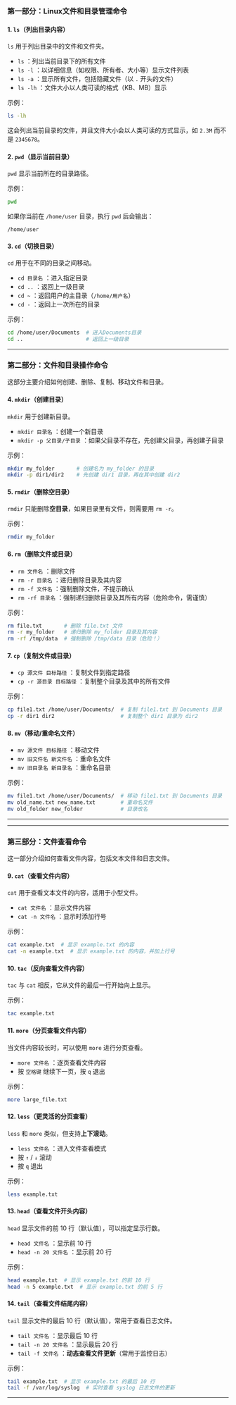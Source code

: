 ### **第一部分：Linux文件和目录管理命令**

#### **1. `ls`（列出目录内容）**
`ls` 用于列出目录中的文件和文件夹。

- `ls` ：列出当前目录下的所有文件
- `ls -l` ：以详细信息（如权限、所有者、大小等）显示文件列表
- `ls -a` ：显示所有文件，包括隐藏文件（以 `.` 开头的文件）
- `ls -lh` ：文件大小以人类可读的格式（KB、MB）显示

示例：
```bash
ls -lh
```
这会列出当前目录的文件，并且文件大小会以人类可读的方式显示，如 `2.3M` 而不是 `2345678`。

#### **2. `pwd`（显示当前目录）**
`pwd` 显示当前所在的目录路径。

示例：
```bash
pwd
```
如果你当前在 `/home/user` 目录，执行 `pwd` 后会输出：
```
/home/user
```

#### **3. `cd`（切换目录）**
`cd` 用于在不同的目录之间移动。

- `cd 目录名` ：进入指定目录
- `cd ..` ：返回上一级目录
- `cd ~` ：返回用户的主目录（`/home/用户名`）
- `cd -` ：返回上一次所在的目录

示例：
```bash
cd /home/user/Documents  # 进入Documents目录
cd ..                    # 返回上一级目录
```

---

### **第二部分：文件和目录操作命令**
这部分主要介绍如何创建、删除、复制、移动文件和目录。

#### **4. `mkdir`（创建目录）**
`mkdir` 用于创建新目录。

- `mkdir 目录名` ：创建一个新目录
- `mkdir -p 父目录/子目录` ：如果父目录不存在，先创建父目录，再创建子目录

示例：
```bash
mkdir my_folder       # 创建名为 my_folder 的目录
mkdir -p dir1/dir2    # 先创建 dir1 目录，再在其中创建 dir2
```

#### **5. `rmdir`（删除空目录）**
`rmdir` 只能删除**空目录**，如果目录里有文件，则需要用 `rm -r`。

示例：
```bash
rmdir my_folder
```

#### **6. `rm`（删除文件或目录）**
- `rm 文件名` ：删除文件
- `rm -r 目录名` ：递归删除目录及其内容
- `rm -f 文件名` ：强制删除文件，不提示确认
- `rm -rf 目录名` ：强制递归删除目录及其所有内容（危险命令，需谨慎）

示例：
```bash
rm file.txt       # 删除 file.txt 文件
rm -r my_folder   # 递归删除 my_folder 目录及其内容
rm -rf /tmp/data  # 强制删除 /tmp/data 目录（危险！）
```

#### **7. `cp`（复制文件或目录）**
- `cp 源文件 目标路径` ：复制文件到指定路径
- `cp -r 源目录 目标路径` ：复制整个目录及其中的所有文件

示例：
```bash
cp file1.txt /home/user/Documents/  # 复制 file1.txt 到 Documents 目录
cp -r dir1 dir2                     # 复制整个 dir1 目录为 dir2
```

#### **8. `mv`（移动/重命名文件）**
- `mv 源文件 目标路径` ：移动文件
- `mv 旧文件名 新文件名` ：重命名文件
- `mv 旧目录名 新目录名` ：重命名目录

示例：
```bash
mv file1.txt /home/user/Documents/  # 移动 file1.txt 到 Documents 目录
mv old_name.txt new_name.txt        # 重命名文件
mv old_folder new_folder            # 目录改名
```

---
---

### **第三部分：文件查看命令**
这一部分介绍如何查看文件内容，包括文本文件和日志文件。

#### **9. `cat`（查看文件内容）**
`cat` 用于查看文本文件的内容，适用于小型文件。

- `cat 文件名` ：显示文件内容
- `cat -n 文件名` ：显示时添加行号

示例：
```bash
cat example.txt  # 显示 example.txt 的内容
cat -n example.txt  # 显示 example.txt 的内容，并加上行号
```

#### **10. `tac`（反向查看文件内容）**
`tac` 与 `cat` 相反，它从文件的最后一行开始向上显示。

示例：
```bash
tac example.txt
```

#### **11. `more`（分页查看文件内容）**
当文件内容较长时，可以使用 `more` 进行分页查看。

- `more 文件名` ：逐页查看文件内容
- 按 `空格键` 继续下一页，按 `q` 退出

示例：
```bash
more large_file.txt
```

#### **12. `less`（更灵活的分页查看）**
`less` 和 `more` 类似，但支持**上下滚动**。

- `less 文件名` ：进入文件查看模式
- 按 `↑` / `↓` 滚动
- 按 `q` 退出

示例：
```bash
less example.txt
```

#### **13. `head`（查看文件开头内容）**
`head` 显示文件的前 10 行（默认值），可以指定显示行数。

- `head 文件名` ：显示前 10 行
- `head -n 20 文件名` ：显示前 20 行

示例：
```bash
head example.txt  # 显示 example.txt 的前 10 行
head -n 5 example.txt  # 显示 example.txt 的前 5 行
```

#### **14. `tail`（查看文件结尾内容）**
`tail` 显示文件的最后 10 行（默认值），常用于查看日志文件。

- `tail 文件名` ：显示最后 10 行
- `tail -n 20 文件名` ：显示最后 20 行
- `tail -f 文件名` ：**动态查看文件更新**（常用于监控日志）

示例：
```bash
tail example.txt  # 显示 example.txt 的最后 10 行
tail -f /var/log/syslog  # 实时查看 syslog 日志文件的更新
```

---
